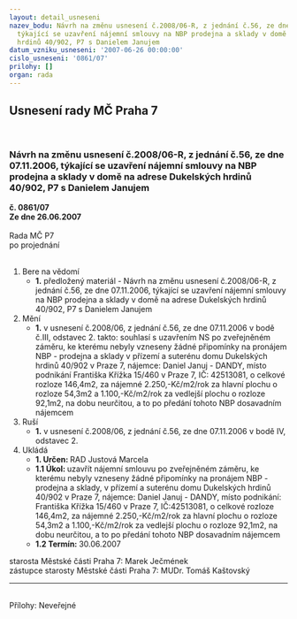 ```yaml
---
layout: detail_usneseni
nazev_bodu: Návrh na změnu usnesení č.2008/06-R, z jednání č.56, ze dne 07.11.2006,
  týkající se uzavření nájemní smlouvy na NBP prodejna a sklady v domě na adrese Dukelských
  hrdinů 40/902, P7 s Danielem Janujem
datum_vzniku_usneseni: '2007-06-26 00:00:00'
cislo_usneseni: '0861/07'
prilohy: []
organ: rada
---
```

<div id="ucUsn_pList" class="usn">
	<span><h2>Usnesení rady MČ Praha 7 </h2>
<br></span><div class="standBody">
<span><h3>Návrh na změnu usnesení č.2008/06-R, z jednání č.56, ze dne 07.11.2006, týkající se uzavření nájemní smlouvy na NBP prodejna a sklady v domě na adrese Dukelských hrdinů 40/902, P7 s Danielem Janujem</h3></span><div class="center">
		<strong>č. 0861/07</strong><br>
	</div>
<div class="center">
		<strong>Ze dne 26.06.2007</strong><br><br>
	</div>Rada MČ P7<br> po projednání<br><br><ol>
<li>Bere na vědomí<ul><li>
<strong>1.</strong> předložený materiál - Návrh na změnu usnesení č.2008/06-R, z jednání č.56, ze dne 07.11.2006, týkající se uzavření nájemní smlouvy na NBP prodejna a sklady v domě na adrese Dukelských hrdinů 40/902, P7 s Danielem Janujem</li></ul>
</li>
<li>Mění<ul><li>
<strong>1.</strong> v usnesení č.2008/06, z jednání č.56, ze dne 07.11.2006 v bodě  č.III, odstavec 2. takto: souhlasí s uzavřením NS po zveřejněném záměru, ke kterému nebyly vzneseny žádné připomínky na pronájem NBP - prodejna a sklady v přízemí a suterénu domu  Dukelských hrdinů 40/902 v Praze 7, nájemce: Daniel Januj - DANDY, místo podnikání Františka Křížka 15/460 v Praze 7, IČ: 42513081, o celkové rozloze 146,4m2, za nájemné 2.250,-Kč/m2/rok za hlavní plochu o rozloze 54,3m2 a 1.100,-Kč/m2/rok za vedlejší plochu o rozloze 92,1m2, na dobu neurčitou, a to po předání tohoto NBP dosavadním nájemcem</li></ul>
</li>
<li>Ruší<ul><li>
<strong>1.</strong> v usnesení č.2008/06, z jednání č.56, ze dne 07.11.2006 v bodě IV, odstavec 2.</li></ul>
</li>
<li>Ukládá<ul>
<li>
<strong>1. Určen: </strong>RAD Justová Marcela</li>
<li>
<strong>1.1 Úkol: </strong>uzavřít nájemní smlouvu po zveřejněném záměru, ke kterému nebyly vzneseny žádné připomínky na pronájem NBP - prodejna a sklady, v přízemí a suterénu domu Dukelských hrdinů 40/902 v Praze 7, nájemce: Daniel Januj - DANDY, místo podnikání: Františka Křížka 15/460 v Praze 7, IČ:42513081, o celkové rozloze 146,4m2, za nájemné 2.250,-Kč/m2/rok za hlavní plochu o rozloze 54,3m2 a 1.100,-Kč/m2/rok za vedlejší plochu o rozloze 92,1m2, na dobu neurčitou, a to po předání tohoto NBP dosavadním nájemcem</li>
<li>
<strong>1.2 Termín: </strong>30.06.2007</li>
</ul>
</li>
</ol>starosta Městské části Praha 7: Marek Ječmének<br>zástupce starosty Městské části Praha 7: MUDr. Tomáš Kaštovský <hr>
<br>Přílohy: Neveřejné</div>
</div>